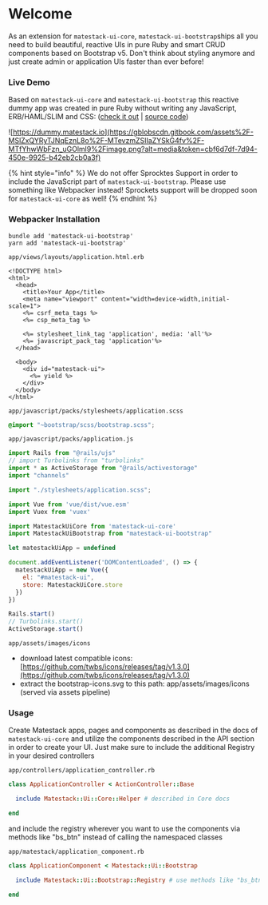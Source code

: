 # Welcome

As an extension for `matestack-ui-core`, `matestack-ui-bootstrap`ships all you need to build beautiful, reactive UIs in pure Ruby and smart CRUD components based on Bootstrap v5. Don't think about styling anymore and just create admin or application UIs faster than ever before!

### Live Demo <a id="live-demo"></a>

Based on `matestack-ui-core` and `matestack-ui-bootstrap` this reactive dummy app was created in pure Ruby without writing any JavaScript, ERB/HAML/SLIM and CSS: \([check it out](https://dummy.matestack.io/) \| [source code](https://github.com/matestack/matestack-ui-bootstrap/tree/main/spec/dummy)\)

![https://dummy.matestack.io](https://gblobscdn.gitbook.com/assets%2F-MSlZxQYRyTJNqEznL8o%2F-MTevzmZSIIaZYSkG4fv%2F-MTfYhwWbFzn_uGOlml9%2Fimage.png?alt=media&token=cbf6d7df-7d94-450e-9925-b42eb2cb0a3f)

{% hint style="info" %}
We do not offer Sprocktes Support in order to include the JavaScript part of `matestack-ui-bootstrap`. Please use something like Webpacker instead! Sprockets support will be dropped soon for `matestack-ui-core` as well!
{% endhint %}

### Webpacker Installation

```text
bundle add 'matestack-ui-bootstrap'
yarn add 'matestack-ui-bootstrap'
```

`app/views/layouts/application.html.erb`

```text
<!DOCTYPE html>
<html>
  <head>
    <title>Your App</title>
    <meta name="viewport" content="width=device-width,initial-scale=1">
    <%= csrf_meta_tags %>
    <%= csp_meta_tag %>

    <%= stylesheet_link_tag 'application', media: 'all'%>
    <%= javascript_pack_tag 'application'%>
  </head>

  <body>
    <div id="matestack-ui">
      <%= yield %>
    </div>
  </body>
</html>
```

`app/javascript/packs/stylesheets/application.scss`

```css
@import "~bootstrap/scss/bootstrap.scss";
```

`app/javascript/packs/application.js`

```javascript
import Rails from "@rails/ujs"
// import Turbolinks from "turbolinks"
import * as ActiveStorage from "@rails/activestorage"
import "channels"

import "./stylesheets/application.scss";

import Vue from 'vue/dist/vue.esm'
import Vuex from 'vuex'

import MatestackUiCore from 'matestack-ui-core'
import MatestackUiBootstrap from "matestack-ui-bootstrap"

let matestackUiApp = undefined

document.addEventListener('DOMContentLoaded', () => {
  matestackUiApp = new Vue({
    el: "#matestack-ui",
    store: MatestackUiCore.store
  })
})

Rails.start()
// Turbolinks.start()
ActiveStorage.start()
```

`app/assets/images/icons`

* download latest compatible icons: [https://github.com/twbs/icons/releases/tag/v1.3.0](https://github.com/twbs/icons/releases/tag/v1.3.0)
* extract the bootstrap-icons.svg to this path: app/assets/images/icons \(served via assets pipeline\)

### Usage 

Create Matestack apps, pages and components as described in the docs of `matestack-ui-core` and utilize the components described in the API section in order to create your UI. Just make sure to include the additional Registry in your desired controllers

`app/controllers/application_controller.rb`

```ruby
class ApplicationController < ActionController::Base

  include Matestack::Ui::Core::Helper # described in Core docs

end

```

and include the registry wherever you want to use the components via methods like "bs_btn" instead of calling the namespaced classes

`app/matestack/application_component.rb`

```ruby
class ApplicationComponent < Matestack::Ui::Bootstrap

  include Matestack::Ui::Bootstrap::Registry # use methods like "bs_btn" instead of calling the namespaced classes

end

```
